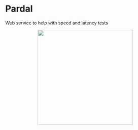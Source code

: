 # Pardal

Web service to help with speed and latency tests

<p align="center">
  <img height="300" src="https://upload.wikimedia.org/wikipedia/commons/6/66/House_sparrow.jpg">
</p>